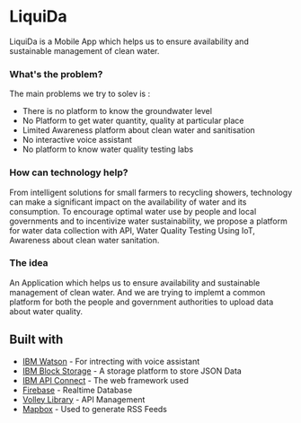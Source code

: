# LiquiDa
 LiquiDa is a Mobile App which helps us to ensure availability and sustainable management of clean water.
 

### What's the problem?

The main problems we try to solev is :
* There is no platform to know the groundwater level
* No Platform to get  water quantity, quality at particular place
* Limited Awareness platform about clean water and sanitisation
* No interactive voice assistant
* No platform to know water quality testing labs


### How can technology help?

From intelligent solutions for small farmers to recycling showers, technology can make a significant impact on the availability of water and its consumption.
To encourage optimal water use by people and local governments and to incentivize water sustainability, we propose a platform for water data collection with API, Water Quality Testing Using IoT, Awareness about clean water sanitation.

### The idea
An Application which helps us to ensure availability and sustainable management of clean water. And we are trying to implemt a common platform for both the people and government authorities to upload data about water quality.


## Built with

- [IBM Watson](https://www.ibm.com/watson) - For intrecting with voice assistant
- [IBM Block Storage](https://www.ibm.com/cloud/learn/block-storage) - A storage platform to store JSON Data
- [IBM API Connect](https://cloud.ibm.com/catalog?search=api%20connect#search_results) - The web framework used
- [Firebase](https://firebase.google.com/) - Realtime Database
- [Volley Library](https://developer.android.com/training/volley/) - API Management
- [Mapbox](https://www.mapbox.com/) - Used to generate RSS Feeds

